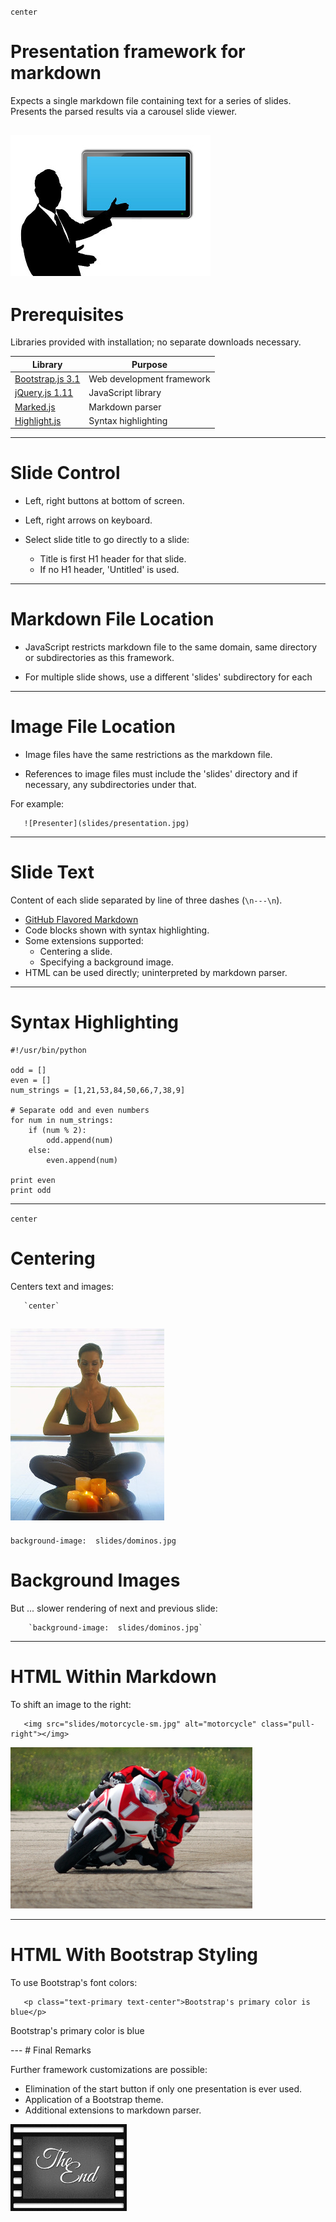 `center`
# Presentation framework for markdown 

Expects a single markdown file containing text for a series of slides.
Presents the parsed results via a carousel slide viewer.

![Presenter](slides/presentation.jpg)
---
# Prerequisites

Libraries provided with installation; no separate downloads necessary.

|Library                                       | Purpose |
|----------------------------------------------| --------------------------
|[Bootstrap.js 3.1](http://getbootstrap.com/)  | Web development framework |
|[jQuery.js 1.11](https://jquery.com/)         | JavaScript library |
|[Marked.js](https://github.com/chjj/marked)   | Markdown parser |
|[Highlight.js](http://highlightjs.org/)       | Syntax highlighting |

---
# Slide Control

* Left, right buttons at bottom of screen.

* Left, right arrows on keyboard.

* Select slide title to go directly to a slide:
    - Title is first H1 header for that slide.
    - If no H1 header, 'Untitled' is used.
---
# Markdown File Location

* JavaScript restricts markdown file to the same domain, 
same directory or subdirectories as this framework.

* For multiple slide shows, use a different 'slides' subdirectory for each 

---
# Image File Location

* Image files have the same restrictions as the markdown file.

* References to image files must include the 'slides' directory and 
if necessary, any subdirectories under that. 

For example:

```
   ![Presenter](slides/presentation.jpg)
```

---
# Slide Text

Content of each slide separated by line of three dashes (`\n---\n`). 

*   [GitHub Flavored Markdown](https://help.github.com/categories/88/articles)
*   Code blocks shown with syntax highlighting.
*   Some extensions supported:
    - Centering a slide.
    - Specifying a background image.
*   HTML can be used directly; uninterpreted by markdown parser.
---
# Syntax Highlighting

```
#!/usr/bin/python

odd = []
even = []
num_strings = [1,21,53,84,50,66,7,38,9]

# Separate odd and even numbers
for num in num_strings:
    if (num % 2):
        odd.append(num)
    else:
        even.append(num)

print even
print odd
```
---

`center`

# Centering 

Centers text and images:

```
   `center`
```

![Meditation](slides/meditator-sm.jpg)
---

`background-image:  slides/dominos.jpg`
# Background Images

But ... slower rendering of next and previous slide:

```
    `background-image:  slides/dominos.jpg`
```

---
# HTML Within Markdown 

To shift an image to the right: 

```
   <img src="slides/motorcycle-sm.jpg" alt="motorcycle" class="pull-right"></img>
```

<img src="slides/motorcycle-sm.jpg" alt="motorcycle" class="pull-right"></img>

---
# HTML With Bootstrap Styling

To use Bootstrap's font colors:

```
   <p class="text-primary text-center">Bootstrap's primary color is blue</p>
```

<p class="text-primary text-center">Bootstrap's primary color is blue</p>
---
# Final Remarks

Further framework customizations are possible:

* Elimination of the start button if only one presentation is ever used.
* Application of a Bootstrap theme.
* Additional extensions to markdown parser.

<p></p>
<img src="slides/end.jpg" alt="Finish" class="center-block"></img>
